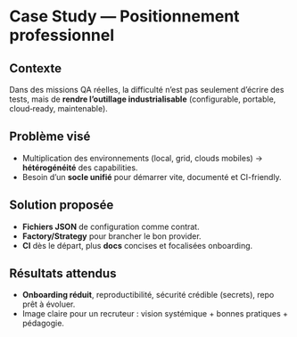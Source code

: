 # Case Study — Positionnement professionnel

## Contexte
Dans des missions QA réelles, la difficulté n’est pas seulement d’écrire des tests, mais de **rendre l’outillage industrialisable** (configurable, portable, cloud‑ready, maintenable).

## Problème visé
- Multiplication des environnements (local, grid, clouds mobiles) → **hétérogénéité** des capabilities.
- Besoin d’un **socle unifié** pour démarrer vite, documenté et CI-friendly.

## Solution proposée
- **Fichiers JSON** de configuration comme contrat.
- **Factory/Strategy** pour brancher le bon provider.
- **CI** dès le départ, plus **docs** concises et focalisées onboarding.

## Résultats attendus
- **Onboarding réduit**, reproductibilité, sécurité crédible (secrets), repo prêt à évoluer.
- Image claire pour un recruteur : vision systémique + bonnes pratiques + pédagogie.
